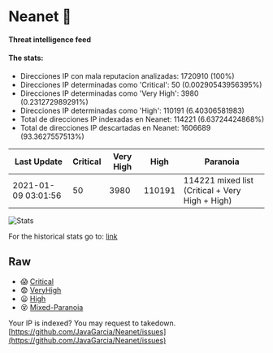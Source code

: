 # Neanet :hocho:
#### Threat intelligence feed
#### The stats:

- Direcciones IP con mala reputacion analizadas: 1720910 (100%)
- Direcciones IP determinadas como 'Critical':  50 (0.00290543956395%)
- Direcciones IP determinadas como 'Very High':  3980 (0.231272989291%)
- Direcciones IP determinadas como 'High':  110191 (6.40306581983)
- Total de direcciones IP indexadas en Neanet:  114221 (6.63724424868%)
- Total de direcciones IP descartadas en Neanet:  1606689 (93.3627557513%)

| Last Update | Critical | Very High | High | Paranoia |
| --- | --- | --- | --- | --- |
| 2021-01-09 03:01:56 | 50 | 3980 | 110191 | 114221 mixed list (Critical + Very High + High)|

![Stats](https://docs.google.com/spreadsheets/d/e/2PACX-1vSnaNMIXVabIpDJjufMlzH7poXnshF3mgd8Is1g9ytUEzVsP5my4Trn8f-xkoLLQ38xpL3HtmUexLo6/pubchart?oid=501124687&format=image)

For the historical stats go to: [link](/stats.csv)
## Raw
- :scream: [Critical](https://raw.githubusercontent.com/JavaGarcia/Neanet/master/blacklists/neanet_critical.txt)
- :fearful: [VeryHigh](https://raw.githubusercontent.com/JavaGarcia/Neanet/master/blacklists/neanet_veryHigh.txtt)
- :frowning: [High](https://raw.githubusercontent.com/JavaGarcia/Neanet/master/blacklists/neanet_high.txt)
- :dizzy_face: [Mixed-Paranoia](https://raw.githubusercontent.com/JavaGarcia/Neanet/master/blacklists/neanet_all.txt)


Your IP is indexed? You may request to takedown. [https://github.com/JavaGarcia/Neanet/issues](https://github.com/JavaGarcia/Neanet/issues)

































































































































































































































































































































































































































































































































































































































































































































































































































































































































































































































































































































































































































































































































































































































































































































































































































































































































































































































































































































































































































































































































































































































































































































































































































































































































































































































































































































































































































































































































































































































































































































































































































































































































































































































































































